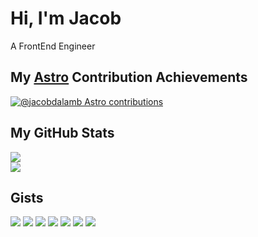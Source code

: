 # Hi, I'm Jacob

A FrontEnd Engineer

## My [Astro](https://astro.build/) Contribution Achievements

[![@jacobdalamb Astro contributions](https://astro.badg.es/v2/contributor/jacobdalamb.svg)](https://astro.badg.es/contributor/jacobdalamb/)

## My GitHub Stats

<picture>
  <source
    srcset="https://github-readme-stats.vercel.app/api?username=jacobdalamb&show_icons=true&theme=dark"
    media="(prefers-color-scheme: dark)"
  />
  <source
    srcset="https://github-readme-stats.vercel.app/api?username=jacobdalamb&show_icons=true"
    media="(prefers-color-scheme: light), (prefers-color-scheme: no-preference)"
  />
  <img src="https://github-readme-stats.vercel.app/api?username=jacobdalamb&show_icons=true" />
</picture>

</br>

<picture>
  <source
    srcset="https://github-readme-stats.vercel.app/api/top-langs/?username=jacobdalamb&show_icons=true&theme=dark"
    media="(prefers-color-scheme: dark)"
  />
  <source
    srcset="https://github-readme-stats.vercel.app/api/top-langs/?username=jacobdalamb&show_icons=true"
    media="(prefers-color-scheme: light), (prefers-color-scheme: no-preference)"
  />
  <img src="https://github-readme-stats.vercel.app/api/top-langs?username=jacobdalamb&show_icons=true" />
</picture>

## Gists

<picture>
  <source
    srcset="https://github-readme-stats.vercel.app/api/gist?id=57a442c95e868894e657202d2feb2a8f&theme=dark"
    media="(prefers-color-scheme: dark)"
  />
  <source
    srcset="https://github-readme-stats.vercel.app/api/gist?id=57a442c95e868894e657202d2feb2a8f&show_icons=true"
    media="(prefers-color-scheme: light), (prefers-color-scheme: no-preference)"
  />
  <img src="https://github-readme-stats.vercel.app/api/gist?id=57a442c95e868894e657202d2feb2a8f" />
</picture>

<picture>
  <source
    srcset="https://github-readme-stats.vercel.app/api/gist?id=c78ec2de742a2044eb37e196e26d6152&theme=dark"
    media="(prefers-color-scheme: dark)"
  />
  <source
    srcset="https://github-readme-stats.vercel.app/api/gist?id=c78ec2de742a2044eb37e196e26d6152&show_icons=true"
    media="(prefers-color-scheme: light), (prefers-color-scheme: no-preference)"
  />
  <img src="https://github-readme-stats.vercel.app/api/gist?id=c78ec2de742a2044eb37e196e26d6152" />
</picture>

<picture>
  <source
    srcset="https://github-readme-stats.vercel.app/api/gist?id=19e9638825270a62aa343b516ee15bb5&theme=dark"
    media="(prefers-color-scheme: dark)"
  />
  <source
    srcset="https://github-readme-stats.vercel.app/api/gist?id=19e9638825270a62aa343b516ee15bb5&show_icons=true"
    media="(prefers-color-scheme: light), (prefers-color-scheme: no-preference)"
  />
  <img src="https://github-readme-stats.vercel.app/api/gist?id=19e9638825270a62aa343b516ee15bb5" />
</picture>

<picture>
  <source
    srcset="https://github-readme-stats.vercel.app/api/gist?id=fb86121db4c731e0e4868483a68a6eee&theme=dark"
    media="(prefers-color-scheme: dark)"
  />
  <source
    srcset="https://github-readme-stats.vercel.app/api/gist?id=fb86121db4c731e0e4868483a68a6eee&show_icons=true"
    media="(prefers-color-scheme: light), (prefers-color-scheme: no-preference)"
  />
  <img src="https://github-readme-stats.vercel.app/api/gist?id=fb86121db4c731e0e4868483a68a6eee" />
</picture>


<picture>
  <source
    srcset="https://github-readme-stats.vercel.app/api/gist?id=24f8b9de66c5b3e8dba17381e2b78739&theme=dark"
    media="(prefers-color-scheme: dark)"
  />
  <source
    srcset="https://github-readme-stats.vercel.app/api/gist?id=24f8b9de66c5b3e8dba17381e2b78739&show_icons=true"
    media="(prefers-color-scheme: light), (prefers-color-scheme: no-preference)"
  />
  <img src="https://github-readme-stats.vercel.app/api/gist?id=24f8b9de66c5b3e8dba17381e2b78739" />
</picture>

<picture>
  <source
    srcset="https://github-readme-stats.vercel.app/api/gist?id=7bd6be2c3e55bcece688c13cae486c85&theme=dark"
    media="(prefers-color-scheme: dark)"
  />
  <source
    srcset="https://github-readme-stats.vercel.app/api/gist?id=7bd6be2c3e55bcece688c13cae486c85&show_icons=true"
    media="(prefers-color-scheme: light), (prefers-color-scheme: no-preference)"
  />
  <img src="https://github-readme-stats.vercel.app/api/gist?id=7bd6be2c3e55bcece688c13cae486c85" />
</picture>

<picture>
  <source
    srcset="https://github-readme-stats.vercel.app/api/gist?id=ccac1a73342f8b057efa9281e881370c&theme=dark"
    media="(prefers-color-scheme: dark)"
  />
  <source
    srcset="https://github-readme-stats.vercel.app/api/gist?id=ccac1a73342f8b057efa9281e881370c&show_icons=true"
    media="(prefers-color-scheme: light), (prefers-color-scheme: no-preference)"
  />
  <img src="https://github-readme-stats.vercel.app/api/gist?id=ccac1a73342f8b057efa9281e881370c" />
</picture>
